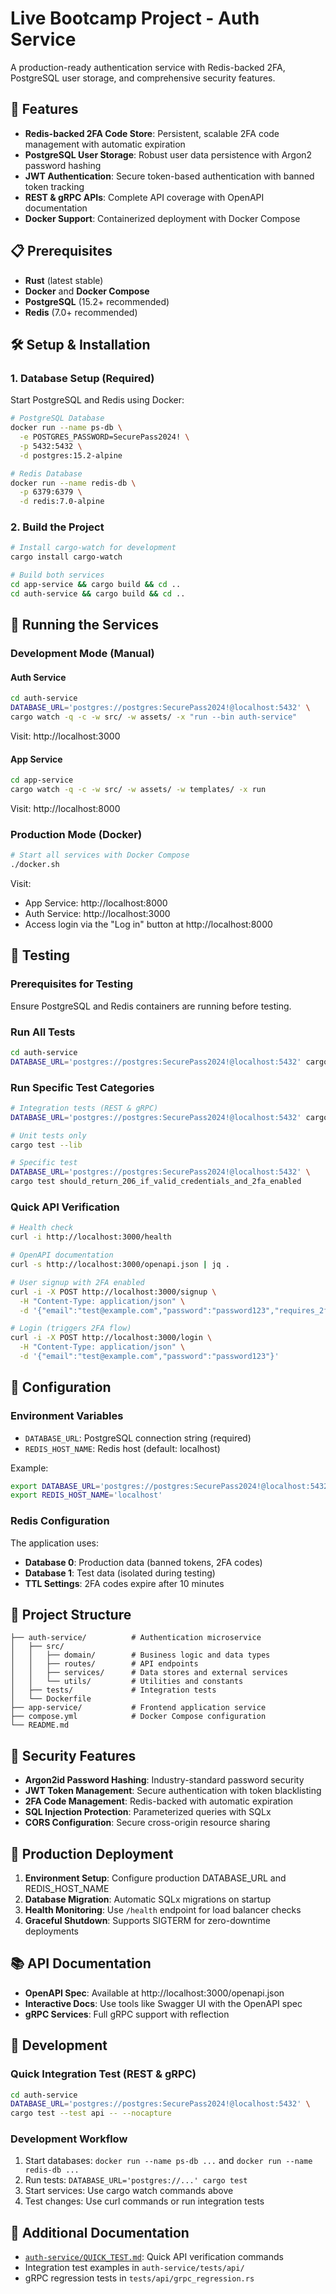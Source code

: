 # Live Bootcamp Project - Auth Service

A production-ready authentication service with Redis-backed 2FA, PostgreSQL user storage, and comprehensive security features.

## 🚀 Features

- **Redis-backed 2FA Code Store**: Persistent, scalable 2FA code management with automatic expiration
- **PostgreSQL User Storage**: Robust user data persistence with Argon2 password hashing
- **JWT Authentication**: Secure token-based authentication with banned token tracking
- **REST & gRPC APIs**: Complete API coverage with OpenAPI documentation
- **Docker Support**: Containerized deployment with Docker Compose

## 📋 Prerequisites

- **Rust** (latest stable)
- **Docker** and **Docker Compose**
- **PostgreSQL** (15.2+ recommended)
- **Redis** (7.0+ recommended)

## 🛠️ Setup & Installation

### 1. Database Setup (Required)

Start PostgreSQL and Redis using Docker:

```bash
# PostgreSQL Database
docker run --name ps-db \
  -e POSTGRES_PASSWORD=SecurePass2024! \
  -p 5432:5432 \
  -d postgres:15.2-alpine

# Redis Database
docker run --name redis-db \
  -p 6379:6379 \
  -d redis:7.0-alpine
```

### 2. Build the Project

```bash
# Install cargo-watch for development
cargo install cargo-watch

# Build both services
cd app-service && cargo build && cd ..
cd auth-service && cargo build && cd ..
```

## 🚦 Running the Services

### Development Mode (Manual)

#### Auth Service
```bash
cd auth-service
DATABASE_URL='postgres://postgres:SecurePass2024!@localhost:5432' \
cargo watch -q -c -w src/ -w assets/ -x "run --bin auth-service"
```
Visit: http://localhost:3000

#### App Service  
```bash
cd app-service
cargo watch -q -c -w src/ -w assets/ -w templates/ -x run
```
Visit: http://localhost:8000

### Production Mode (Docker)

```bash
# Start all services with Docker Compose
./docker.sh
```

Visit: 
- App Service: http://localhost:8000
- Auth Service: http://localhost:3000
- Access login via the "Log in" button at http://localhost:8000

## 🧪 Testing

### Prerequisites for Testing
Ensure PostgreSQL and Redis containers are running before testing.

### Run All Tests
```bash
cd auth-service
DATABASE_URL='postgres://postgres:SecurePass2024!@localhost:5432' cargo test
```

### Run Specific Test Categories
```bash
# Integration tests (REST & gRPC)
DATABASE_URL='postgres://postgres:SecurePass2024!@localhost:5432' cargo test --test api

# Unit tests only
cargo test --lib

# Specific test
DATABASE_URL='postgres://postgres:SecurePass2024!@localhost:5432' \
cargo test should_return_206_if_valid_credentials_and_2fa_enabled
```

### Quick API Verification
```bash
# Health check
curl -i http://localhost:3000/health

# OpenAPI documentation
curl -s http://localhost:3000/openapi.json | jq .

# User signup with 2FA enabled
curl -i -X POST http://localhost:3000/signup \
  -H "Content-Type: application/json" \
  -d '{"email":"test@example.com","password":"password123","requires_2fa":true}'

# Login (triggers 2FA flow)
curl -i -X POST http://localhost:3000/login \
  -H "Content-Type: application/json" \
  -d '{"email":"test@example.com","password":"password123"}'
```

## 🔧 Configuration

### Environment Variables

- `DATABASE_URL`: PostgreSQL connection string (required)
- `REDIS_HOST_NAME`: Redis host (default: localhost)

Example:
```bash
export DATABASE_URL='postgres://postgres:SecurePass2024!@localhost:5432'
export REDIS_HOST_NAME='localhost'
```

### Redis Configuration

The application uses:
- **Database 0**: Production data (banned tokens, 2FA codes)
- **Database 1**: Test data (isolated during testing)
- **TTL Settings**: 2FA codes expire after 10 minutes

## 📁 Project Structure

```
├── auth-service/          # Authentication microservice
│   ├── src/
│   │   ├── domain/        # Business logic and data types
│   │   ├── routes/        # API endpoints
│   │   ├── services/      # Data stores and external services
│   │   └── utils/         # Utilities and constants
│   ├── tests/             # Integration tests
│   └── Dockerfile
├── app-service/           # Frontend application service  
├── compose.yml            # Docker Compose configuration
└── README.md
```

## 🔐 Security Features

- **Argon2id Password Hashing**: Industry-standard password security
- **JWT Token Management**: Secure authentication with token blacklisting
- **2FA Code Management**: Redis-backed with automatic expiration
- **SQL Injection Protection**: Parameterized queries with SQLx
- **CORS Configuration**: Secure cross-origin resource sharing

## 🚀 Production Deployment

1. **Environment Setup**: Configure production DATABASE_URL and REDIS_HOST_NAME
2. **Database Migration**: Automatic SQLx migrations on startup
3. **Health Monitoring**: Use `/health` endpoint for load balancer checks
4. **Graceful Shutdown**: Supports SIGTERM for zero-downtime deployments

## 📚 API Documentation

- **OpenAPI Spec**: Available at http://localhost:3000/openapi.json
- **Interactive Docs**: Use tools like Swagger UI with the OpenAPI spec
- **gRPC Services**: Full gRPC support with reflection

## 🤝 Development

### Quick Integration Test (REST & gRPC)
```sh
cd auth-service
DATABASE_URL='postgres://postgres:SecurePass2024!@localhost:5432' \
cargo test --test api -- --nocapture
```

### Development Workflow
1. Start databases: `docker run --name ps-db ...` and `docker run --name redis-db ...`
2. Run tests: `DATABASE_URL='postgres://...' cargo test`
3. Start services: Use cargo watch commands above
4. Test changes: Use curl commands or run integration tests

## 📝 Additional Documentation

- [`auth-service/QUICK_TEST.md`](auth-service/QUICK_TEST.md): Quick API verification commands
- Integration test examples in `auth-service/tests/api/`
- gRPC regression tests in `tests/api/grpc_regression.rs`